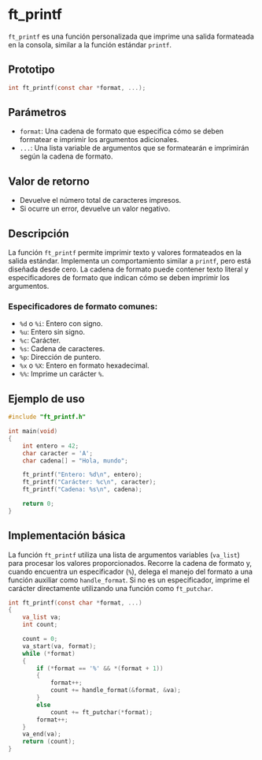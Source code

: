 # ft_printf

`ft_printf` es una función personalizada que imprime una salida formateada en la consola, similar a la función estándar `printf`.

## Prototipo
```c
int ft_printf(const char *format, ...);
```

## Parámetros
- `format`: Una cadena de formato que especifica cómo se deben formatear e imprimir los argumentos adicionales.
- `...`: Una lista variable de argumentos que se formatearán e imprimirán según la cadena de formato.

## Valor de retorno
- Devuelve el número total de caracteres impresos.
- Si ocurre un error, devuelve un valor negativo.

## Descripción
La función `ft_printf` permite imprimir texto y valores formateados en la salida estándar. Implementa un comportamiento similar a `printf`, pero está diseñada desde cero. La cadena de formato puede contener texto literal y especificadores de formato que indican cómo se deben imprimir los argumentos.

### Especificadores de formato comunes:
- `%d` o `%i`: Entero con signo.
- `%u`: Entero sin signo.
- `%c`: Carácter.
- `%s`: Cadena de caracteres.
- `%p`: Dirección de puntero.
- `%x` o `%X`: Entero en formato hexadecimal.
- `%%`: Imprime un carácter `%`.

## Ejemplo de uso
```c
#include "ft_printf.h"

int main(void)
{
    int entero = 42;
    char caracter = 'A';
    char cadena[] = "Hola, mundo";

    ft_printf("Entero: %d\n", entero);
    ft_printf("Carácter: %c\n", caracter);
    ft_printf("Cadena: %s\n", cadena);

    return 0;
}
```

## Implementación básica
La función `ft_printf` utiliza una lista de argumentos variables (`va_list`) para procesar los valores proporcionados. Recorre la cadena de formato y, cuando encuentra un especificador (`%`), delega el manejo del formato a una función auxiliar como `handle_format`. Si no es un especificador, imprime el carácter directamente utilizando una función como `ft_putchar`.

```c
int ft_printf(const char *format, ...)
{
    va_list va;
    int count;

    count = 0;
    va_start(va, format);
    while (*format)
    {
        if (*format == '%' && *(format + 1))
        {
            format++;
            count += handle_format(&format, &va);
        }
        else
            count += ft_putchar(*format);
        format++;
    }
    va_end(va);
    return (count);
}
```
